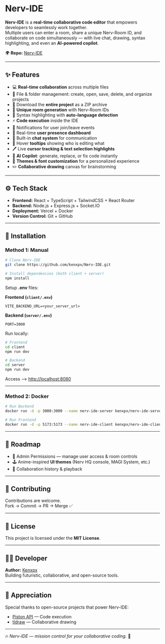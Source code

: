 #  Nerv-IDE   

**Nerv-IDE** is a **real-time collaborative code editor** that empowers developers to seamlessly work together.  
Multiple users can enter a room, share a unique Nerv-Room ID, and collaborate on code simultaneously — with live chat, drawing, syntax highlighting, and even an **AI-powered copilot**.  

🌍 **Repo:** [Nerv-IDE](https://github.com/kenxpx/Nerv-IDE)  

---

## ✨ Features  

- 💻 **Real-time collaboration** across multiple files  
- 📁 File & folder management: create, open, save, delete, and organize projects  
- 💾 Download the **entire project** as a ZIP archive  
- 🚀 **Unique room generation** with Nerv-Room IDs  
- 🌈 Syntax highlighting with **auto-language detection**  
- ⚡ **Code execution** inside the IDE  
- 🔔 Notifications for user join/leave events  
- 👥 Real-time **user presence dashboard**  
- 💬 Built-in **chat system** for communication  
- 🎩 Hover **tooltips** showing who is editing what  
- 🖊 Live **cursor tracking & text selection highlights**  
- 🤖 **AI Copilot**: generate, replace, or fix code instantly  
- 🎨 **Themes & font customization** for a personalized experience  
- ✏️ **Collaborative drawing** canvas for brainstorming  

---

## ⚙️ Tech Stack  

- **Frontend:** React + TypeScript + TailwindCSS + React Router  
- **Backend:** Node.js + Express.js + Socket.IO  
- **Deployment:** Vercel + Docker  
- **Version Control:** Git + GitHub  

---

## 🚀 Installation  

### Method 1: Manual  

```bash
# Clone Nerv-IDE
git clone https://github.com/kenxpx/Nerv-IDE.git

# Install dependencies (both client + server)
npm install
```

Setup **.env** files:  

**Frontend (`client/.env`)**
```
VITE_BACKEND_URL=<your_server_url>
```

**Backend (`server/.env`)**
```
PORT=3000
```

Run locally:  

```bash
# Frontend
cd client
npm run dev

# Backend
cd server
npm run dev
```

Access --> [http://localhost:8080](http://localhost:5173/)  

---

### Method 2: Docker  

```bash
# Run Backend
docker run -d -p 3000:3000 --name nerv-ide-server kenxpx/nerv-ide-server:latest  

# Run Frontend
docker run -d -p 5173:5173 --name nerv-ide-client kenxpx/nerv-ide-client:latest  
```

---

## 🌌 Roadmap  

- 🔑 Admin Permissions — manage user access & room controls  
- 🕹️ Anime-inspired **UI themes** (Nerv HQ console, MAGI System, etc.)  
- 📡 Collaboration history & playback  

---

## 🤝 Contributing  

Contributions are welcome.  
Fork → Commit → PR → Merge ✅  

---

## 🧾 License  

This project is licensed under the **MIT License**.  

---

## 👨‍💻 Developer  

**Author:** [Kenxpx](https://github.com/Kenxpx)  
Building futuristic, collaborative, and open-source tools.  

---

## 🌟 Appreciation  

Special thanks to open-source projects that power Nerv-IDE:  
- [Piston API](https://github.com/engineer-man/piston) — Code execution  
- [tldraw](https://github.com/tldraw/tldraw) — Collaborative drawing  

---

🔥 *Nerv-IDE — mission control for your collaborative coding.* 🚀  
